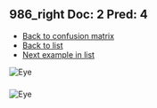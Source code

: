 ## 986_right Doc: 2 Pred: 4
- [Back to confusion matrix](https://github.com/juliandewit/kaggle_retinopathy/blob/master/matrix.md)
- [Back to list](https://github.com/juliandewit/kaggle_retinopathy/blob/master/lists/24/list.md)
- [Next example in list](https://github.com/juliandewit/kaggle_retinopathy/blob/master/lists/24/10/10489_left.md)

![Eye](https://retinopaty.blob.core.windows.net/size1024/986_right_2.jpeg)

### 

![Eye]()
